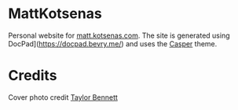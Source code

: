 # MattKotsenas

Personal website for [matt.kotsenas.com](http://matt.kotsenas.com). The site is generated using DocPad](https://docpad.bevry.me/) and uses the [Casper](https://github.com/TryGhost/Casper) theme.

# Credits

Cover photo credit [Taylor Bennett](https://www.flickr.com/photos/taylor90/14141304296)